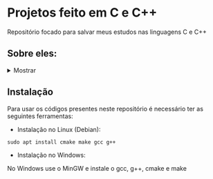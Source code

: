 # Projetos feito em C e C++

Repositório focado para salvar meus estudos nas linguagens C e C++


## Sobre eles:
<details><summary> Mostrar</summary>
   - Tic-Tac-Toe é o jogo da velha feito em C++ usando classes (uma tentativa de classe abstrata). Foi feito no Linux.

   - SnakeGame é o jogo da cobrinha feito em C. Foi feito no Linux.

   - Natal code é uma árvore de Natal feita em C. Foi feito no Windows e testada no Linux.

   - TrianguloOpenGL é um triângulo colorido feito em C++ usando a biblioteca OpenGL e o Glut. Foi feito no Linux.
   
   - Torus3DOpenGL é uma toróide feita em C++ usando a biblioteca OpenGL e o Glut. Foi feito no Linux.

   - Esfera3DOpenGL é uma esfera feita em C++ usando a biblioteca OpenGL e o Glut. Foi feito no Linux.

   - Cubo3DASCII é um cubo feito em C++ sendo feito o plot em modo texto. Foi feito no Linux.
     - OBS: Este projeto foi feito com base no vídeo do canal [Servet Guinarogiu](https://youtu.be/p09i_hoFdd0) para praticar C++.
   - PenduloDuplo é uma simulação do movimento caótico de um pêndulo duplo, seu plot é em modo texto (ASCII). Foi feito no Linux.
     - OBS: Esta simulação foi feita com base no código do [DinoZ1729](https://github.com/DinoZ1729/Double-Pendulum) para estudar sobre simulações de movimentos caóticos e praticar C++.
</details>

## Instalação 

Para usar os códigos presentes neste repositório é necessário ter as seguintes ferramentas:
 - Instalação no Linux (Debian):

```
sudo apt install cmake make gcc g++
```

- Instalação no Windows:

No Windows use o MinGW e instale o gcc, g++, cmake e make
